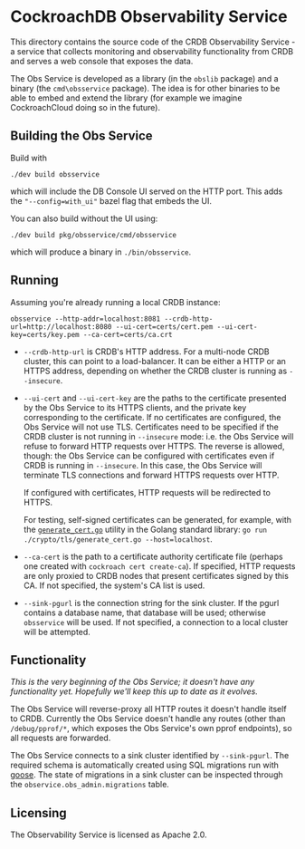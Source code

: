 # CockroachDB Observability Service

This directory contains the source code of the CRDB Observability Service - a
service that collects monitoring and observability functionality from CRDB and
serves a web console that exposes the data.

The Obs Service is developed as a library (in the `obslib` package) and a binary
(the `cmd\obsservice` package). The idea is for other binaries to be able to
embed and extend the library (for example we imagine CockroachCloud doing so in
the future).

## Building the Obs Service

Build with

```shell
./dev build obsservice
```

which will include the DB Console UI served on the HTTP port. This adds the
`"--config=with_ui"` bazel flag that embeds the UI.

You can also build without the UI using:

```shell
./dev build pkg/obsservice/cmd/obsservice
```

which will produce a binary in `./bin/obsservice`.

## Running

Assuming you're already running a local CRDB instance:

```shell
obsservice --http-addr=localhost:8081 --crdb-http-url=http://localhost:8080 --ui-cert=certs/cert.pem --ui-cert-key=certs/key.pem --ca-cert=certs/ca.crt
```

- `--crdb-http-url` is CRDB's HTTP address. For a multi-node CRDB cluster, this
  can point to a load-balancer. It can be either a HTTP or an HTTPS address,
  depending on whether the CRDB cluster is running as `--insecure`.
- `--ui-cert` and `--ui-cert-key` are the paths to the certificate
  presented by the Obs Service to its HTTPS clients, and the private key
  corresponding to the certificate. If no certificates are configured, the Obs
  Service will not use TLS. Certificates need to be specified if the CRDB
  cluster is not running in `--insecure` mode: i.e. the Obs Service will refuse
  to forward HTTP requests over HTTPS. The reverse is allowed, though: the Obs
  Service can be configured with certificates even if CRDB is running in
  `--insecure`. In this case, the Obs Service will terminate TLS connections and
  forward HTTPS requests over HTTP.

  If configured with certificates, HTTP requests will be redirected to HTTPS.  

  For testing, self-signed certificates can be generated, for example, with the
  [`generate_cert.go`](https://go.dev/src/crypto/tls/generate_cert.go) utility in
  the Golang standard library: `go run ./crypto/tls/generate_cert.go
  --host=localhost`.
- `--ca-cert` is the path to a certificate authority certificate file (perhaps
  one created with `cockroach cert create-ca`). If specified, HTTP requests are
  only proxied to CRDB nodes that present certificates signed by this CA. If not
  specified, the system's CA list is used.
- `--sink-pgurl` is the connection string for the sink cluster. If the pgurl
  contains a database name, that database will be used; otherwise `obsservice`
  will be used. If not specified, a connection to a local cluster will be
  attempted.

## Functionality

_This is the very beginning of the Obs Service; it doesn't have any
functionality yet. Hopefully we'll keep this up to date as it evolves._

The Obs Service will reverse-proxy all HTTP routes it doesn't handle itself to
CRDB. Currently the Obs Service doesn't handle any routes (other than
`/debug/pprof/*`, which exposes the Obs Service's own pprof endpoints), so all
requests are forwarded.

The Obs Service connects to a sink cluster identified by `--sink-pgurl`. The
required schema is automatically created using SQL migrations run with
[goose](https://github.com/pressly/goose). The state of migrations in a sink
cluster can be inspected through the `observice.obs_admin.migrations` table.

## Licensing

The Observability Service is licensed as Apache 2.0.
